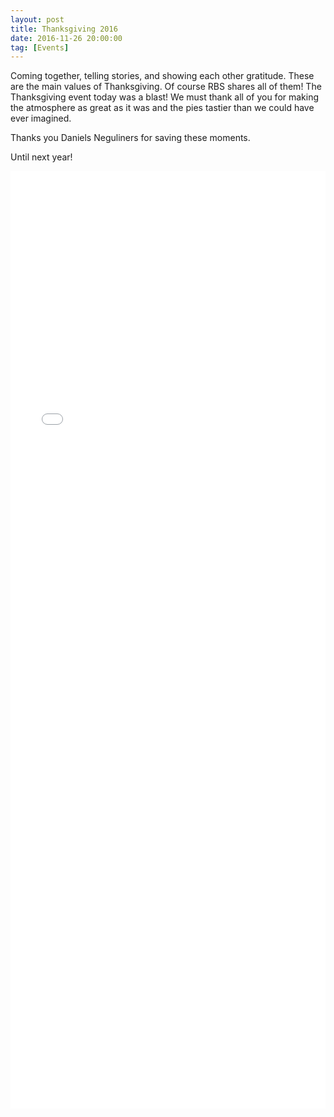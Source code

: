 ```yaml
---
layout: post
title: Thanksgiving 2016
date: 2016-11-26 20:00:00
tag: [Events]
---
```


Coming together, telling stories, and showing each other gratitude. These are the main values of Thanksgiving. Of course RBS shares all of them!
The Thanksgiving event today was a blast! We must thank all of you for making the atmosphere as great as it was and the pies tastier than we could have ever imagined.

Thanks you Daniels Neguliners for saving these moments.

Until next year!

<iframe src="//embedsocial.com/facebook_album/album_photos/1064009853728124" width="100%" height="1500px" frameborder="0" scrolling="no" marginheight="0" marginwidth="0"></iframe>

